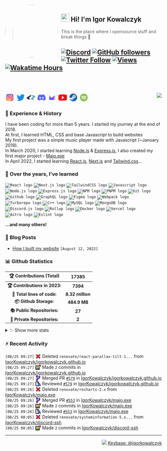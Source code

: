 <!-- ## Hi! I'm Igor Kowalczyk 🖐️ -->

<img width="170" height="170" align="left" style="float: left; margin: 0 10px 0 0; border-radius: 50%;" src="https://media.discordapp.net/attachments/710425657003212810/933327129305821184/circle.png">

## <img width="26" height="26" src="https://raw.githubusercontent.com/igorkowalczyk/igorkowalczyk/master/src/images/wave.gif" width="27px"> Hi! I'm Igor Kowalczyk

> This is the place where I opensource stuff and break things :rofl:<br>

## [![Discord](https://img.shields.io/discord/666599184844980224?color=333&label=Chat&logo=discord&logoColor=fff&style=flat-square)](https://igorkowalczyk.dev/r/discord-server) [![GitHub followers](https://img.shields.io/github/followers/igorkowalczyk?color=333&label=Follow&logo=github&logoColor=fff&style=flat-square)](https://github.com/IgorKowalczyk?tab=followers) [![Twitter Follow](https://img.shields.io/static/v1?message=Twitter&color=333&label=@majonezexe&logo=twitter&logoColor=fff&style=flat-square)](https://twitter.com/majonezexe) [![Views](https://github-views.deno.dev/api/badge/igorkowalczyk?style=flat&color=333&cache=none)](https://igorkowalczyk.dev) [![Wakatime Hours](https://wakatime-hours.deno.dev/api/badge?style=flat-square&color=333)](https://igorkowalczyk.dev)<br><br><br>

<a href="https://discord.com/users/544164729354977282">
 <img src="https://discord-activity.deno.dev/api/544164729354977282?idleMessage=Just%20chillin'%20at%20the%20moment" align="right" />
</a>

<p align="left">
<code><a href="https://www.instagram.com/majonezexe/" target="_blank"><img src="https://github.com/igorkowalczyk/igorkowalczyk/blob/master/src/images/readme/svg/instagram.svg" alt="Instagram" width="30" height="30"/></a></code>
<code><a href="https://twitter.com/majonezexe" target="_blank"><img src="https://github.com/igorkowalczyk/igorkowalczyk/blob/master/src/images/readme/svg/twitter.svg" alt="Twitter" width="30" height="30"/></a></code>
<code><a href="https://profile.codersrank.io/user/igorkowalczyk/" target="_blank"><img src="https://github.com/igorkowalczyk/igorkowalczyk/blob/master/src/images/readme/png/codersrank.png" alt="Codersrank" width="30" height="30"/></a></code>
<code><a href="https://discord.com/users/544164729354977282" target="_blank"><img src="https://github.com/igorkowalczyk/igorkowalczyk/blob/master/src/images/readme/svg/discord.svg" alt="Discord" width="30" height="30"/></a></code>
<code><a href="mailto:majonezexe@protonmail.com" target="_blank"><img src="https://github.com/igorkowalczyk/igorkowalczyk/blob/master/src/images/readme/svg/protonmail.svg" alt="Email" width="30" height="30"/></a></code>
<code><a href="https://www.youtube.com/c/Majonezexe" target="_blank"><img src="https://github.com/igorkowalczyk/igorkowalczyk/blob/master/src/images/readme/svg/youtube.svg" alt="YouTube" width="30" height="30"/></a></code>
<code><a href="https://steamcommunity.com/id/m-exe/" target="_blank"><img src="https://github.com/igorkowalczyk/igorkowalczyk/blob/master/src/images/readme/svg/steam.svg" alt="Steam" width="30" height="30"/></a></code>
<code><a href="https://open.spotify.com/user/1w9osz9cvrop0cn3yd09di21x" target="_blank"><img src="https://github.com/igorkowalczyk/igorkowalczyk/blob/master/src/images/readme/svg/spotify.svg" alt="Spotify" width="30" height="30"/></a></code>
</p>

### 💪 Experience & History

I have been coding for more than 5 years. I started my journey at the end of 2018.<br/>
At first, I learned HTML, CSS and base Javascript to build websites<br/>
My first project was a simple music player made with Javascript (~January 2019).<br/>
In March 2020, I started learning [Node.js](https://github.com/IgorKowalczyk?tab=repositories&q=&type=&language=javascript&sort=stargazers) & [Express.js](https://expressjs.com/), I also created my first major project - [Majo.exe](https://github.com/igorkowalczyk/majo.exe)<br/>
In April 2022, I started learning [React.js](https://reactjs.org/), [Next.js](https://nextjs.org/) and [Tailwind.css](https://tailwindcss.com/)...

### 🧠 Over the years, I've learned

<code><img src="https://igorkowalczyk.dev/assets/tech/react.svg" height="30" width="30" alt="React logo"/></code>
<code><img src="https://igorkowalczyk.dev/assets/tech/next.svg" height="30" width="30" alt="Next.js logo"/></code>
<code><img src="https://igorkowalczyk.dev/assets/tech/tailwindcss.svg" height="30" width="30" alt="TailwindCSS logo"/></code>
<code><img src="https://igorkowalczyk.dev/assets/tech/javascript.svg" height="30" width="30" alt="Javascript logo"/></code>
<code><img src="https://igorkowalczyk.dev/assets/tech/nodejs.svg" height="30" width="30" alt="Node.js logo"/></code>
<code><img src="https://igorkowalczyk.dev/assets/tech/express.svg" height="30" width="30" alt="Express.js logo"/></code>
<code><img src="https://igorkowalczyk.dev/assets/tech/npm.svg" height="30" width="30" alt="NPM logo"/></code>
<code><img src="https://igorkowalczyk.dev/assets/tech/pnpm.svg" height="30" width="30" alt="PNPM logo"/></code>
<code><img src="https://igorkowalczyk.dev/assets/tech/git.svg" height="30" width="30" alt="Git logo"/></code>
<code><img src="https://igorkowalczyk.dev/assets/tech/github.svg" height="30" width="30" alt="Github logo"/></code>
<code><img src="https://igorkowalczyk.dev/assets/tech/graphql.svg" height="30" width="30" alt="GraphQL logo"/></code>
<code><img src="https://igorkowalczyk.dev/assets/tech/figma.svg" height="30" width="30" alt="Figma logo"/></code>
<code><img src="https://igorkowalczyk.dev/assets/tech/webpack.svg" height="30" width="30" alt="Webpack logo"/></code>
<code><img src="https://igorkowalczyk.dev/assets/tech/turborepo.svg" height="30" width="30" alt="Turborepo logo"/></code>
<code><img src="https://igorkowalczyk.dev/assets/tech/cpp.svg" height="30" width="30" alt="C++ logo"/></code>
<code><img src="https://igorkowalczyk.dev/assets/tech/mysql.svg" height="30" width="30" alt="MySQL logo"/></code>
<code><img src="https://igorkowalczyk.dev/assets/tech/mongodb.svg" height="30" width="30" alt="MongoDB logo"/></code>
<code><img src="https://igorkowalczyk.dev/assets/tech/discordjs.svg" height="30" width="30" alt="Discord.js logo"/></code>
<code><img src="https://igorkowalczyk.dev/assets/tech/rollup.svg" height="30" width="30" alt="Rollup logo"/></code>
<code><img src="https://igorkowalczyk.dev/assets/tech/docker.svg" height="30" width="30" alt="Docker logo"/></code>
<code><img src="https://igorkowalczyk.dev/assets/tech/vercel.svg" height="30" width="30" alt="Vercel logo"/></code>
<code><img src="https://igorkowalczyk.dev/assets/tech/astro.svg" height="30" width="30" alt="Astro logo"/></code>
<code><img src="https://igorkowalczyk.dev/assets/tech/eslint.svg" height="30" width="30" alt="Eslint logo"/></code>

**...and many others!**

### 📕 Blog Posts

<!-- START_SECTION:feed -->
- [How I built my website](https://portfolio-vzrjas07q-igorkowalczyk.vercel.app/blog/how-i-built-my-website) `[August 12, 2022]`
<!-- Posts last updated on Fri Aug 25 2023 09:51:34 GMT+0000 (Coordinated Universal Time) -->
<!-- END_SECTION:feed -->

### 📊 Github Statistics

<!--START_SECTION:wakatime-->
|    🏆 Contributions (Total)   |       17385      |
| :---------------------------: | :--------------: |
| **🏆 Contributions in 2023:** |     **7394**     |
|  **📝 Total lines of code:**  | **8.32 million** |
|     **📦 Github Storage:**    |   **484.9 MB**   |
|  **📚 Public Repositories:**  |      **27**      |
|  **🔑 Private Repositories:** |       **2**      |

<details><summary>✨ Show more stats</summary>

#### 📅 I work mostly during the night

```text
🌞 Morning   609 commits   [████████░░░░░░░░░░░░░░░░░]   32.32%
🌆 Daytime   637 commits   [████████░░░░░░░░░░░░░░░░░]   33.81%
🌃 Evening   601 commits   [███████░░░░░░░░░░░░░░░░░░]   31.90%
🌙 Night     37 commits    [░░░░░░░░░░░░░░░░░░░░░░░░░]   1.96%
```

#### 📅 I'm most productive on Tuesday

```text
Monday      157 commits   [██░░░░░░░░░░░░░░░░░░░░░░░]   8.33%
Tuesday     350 commits   [████░░░░░░░░░░░░░░░░░░░░░]   18.58%
Wednesday   303 commits   [████░░░░░░░░░░░░░░░░░░░░░]   16.08%
Thursday    271 commits   [███░░░░░░░░░░░░░░░░░░░░░░]   14.38%
Friday      278 commits   [███░░░░░░░░░░░░░░░░░░░░░░]   14.76%
Saturday    292 commits   [███░░░░░░░░░░░░░░░░░░░░░░]   15.50%
Sunday      233 commits   [███░░░░░░░░░░░░░░░░░░░░░░]   12.37%
```

#### 📊 Weekly work stats (last 7 days)

```text
💬 Programming Languages:
JavaScript       [34 hrs 4 mins]    [█████████████████░░░░░░░░]   71.55%
TypeScript       [4 hrs 13 mins]    [██░░░░░░░░░░░░░░░░░░░░░░░]   8.88%
Python           [3 hrs 17 mins]    [█░░░░░░░░░░░░░░░░░░░░░░░░]   6.91%
JSON             [2 hrs 31 mins]    [█░░░░░░░░░░░░░░░░░░░░░░░░]   5.30%
Markdown         [2 hrs 1 min]      [█░░░░░░░░░░░░░░░░░░░░░░░░]   4.25%
Other            [1h 28m]           [░░░░░░░░░░░░░░░░░░░░░░░░░]   3.10%

💻 Operating Systems:
Linux            [47 hrs 37 mins]  [█████████████████████████]   100.00%
```

<!-- Wakatime last updated on Fri Aug 25 2023 09:51:44 GMT+0000 (Coordinated Universal Time) -->
</details>
   
<!--END_SECTION:wakatime-->

### :zap: Recent Activity

<!--START_SECTION:activity-->
`[08/25 09:27]` <a href="https://github.com/igorkowalczyk" title="❌"><img alt="❌" src="https://github.com/igorkowalczyk/igorkowalczyk/raw/master/src/images/icons/delete.png" align="top" height="18"></a> Deleted `renovate/react-parallax-tilt-1...` from [IgorKowalczyk/igorkowalczyk.github.io](https://github.com/IgorKowalczyk/igorkowalczyk.github.io)<br>`[08/25 09:27]` <a href="https://github.com/igorkowalczyk" title="📝"><img alt="📝" src="https://github.com/igorkowalczyk/igorkowalczyk/raw/master/src/images/icons/commit.png" align="top" height="18"></a> Made `2` commits in [IgorKowalczyk/igorkowalczyk.github.io](https://github.com/IgorKowalczyk/igorkowalczyk.github.io)<br>`[08/25 09:27]` <a href="https://github.com/igorkowalczyk" title="🎉"><img alt="🎉" src="https://github.com/igorkowalczyk/igorkowalczyk/raw/master/src/images/icons/merge.png" align="top" height="18"></a> Merged PR [`#579`](https://github.com/IgorKowalczyk/igorkowalczyk.github.io/pull/579 'Update dependency react-parallax-tilt to v1.7.163') in [IgorKowalczyk/igorkowalczyk.github.io](https://github.com/IgorKowalczyk/igorkowalczyk.github.io)<br>`[08/25 09:27]` <a href="https://github.com/igorkowalczyk" title="🔍"><img alt="🔍" src="https://github.com/igorkowalczyk/igorkowalczyk/raw/master/src/images/icons/review.png" align="top" height="18"></a> Reviewed [`#579`](https://github.com/IgorKowalczyk/igorkowalczyk.github.io/pull/579 'Update dependency react-parallax-tilt to v1.7.163') in [IgorKowalczyk/igorkowalczyk.github.io](https://github.com/IgorKowalczyk/igorkowalczyk.github.io)<br>`[08/25 09:26]` <a href="https://github.com/igorkowalczyk" title="❌"><img alt="❌" src="https://github.com/igorkowalczyk/igorkowalczyk/raw/master/src/images/icons/delete.png" align="top" height="18"></a> Deleted `renovate/recharts-2.x` from [IgorKowalczyk/majo.exe](https://github.com/IgorKowalczyk/majo.exe)<br>`[08/25 09:26]` <a href="https://github.com/igorkowalczyk" title="🎉"><img alt="🎉" src="https://github.com/igorkowalczyk/igorkowalczyk/raw/master/src/images/icons/merge.png" align="top" height="18"></a> Merged PR [`#553`](https://github.com/IgorKowalczyk/majo.exe/pull/553 'Update dependency recharts to v2.8.0') in [IgorKowalczyk/majo.exe](https://github.com/IgorKowalczyk/majo.exe)<br>`[08/25 09:26]` <a href="https://github.com/igorkowalczyk" title="📝"><img alt="📝" src="https://github.com/igorkowalczyk/igorkowalczyk/raw/master/src/images/icons/commit.png" align="top" height="18"></a> Made `2` commits in [IgorKowalczyk/majo.exe](https://github.com/IgorKowalczyk/majo.exe)<br>`[08/25 09:26]` <a href="https://github.com/igorkowalczyk" title="🔍"><img alt="🔍" src="https://github.com/igorkowalczyk/igorkowalczyk/raw/master/src/images/icons/review.png" align="top" height="18"></a> Reviewed [`#553`](https://github.com/IgorKowalczyk/majo.exe/pull/553 'Update dependency recharts to v2.8.0') in [IgorKowalczyk/majo.exe](https://github.com/IgorKowalczyk/majo.exe)<br>`[08/25 08:05]` <a href="https://github.com/igorkowalczyk" title="❌"><img alt="❌" src="https://github.com/igorkowalczyk/igorkowalczyk/raw/master/src/images/icons/delete.png" align="top" height="18"></a> Deleted `renovate/systeminformation-5.x...` from [IgorKowalczyk/discord-ssh](https://github.com/IgorKowalczyk/discord-ssh)<br>`[08/25 08:05]` <a href="https://github.com/igorkowalczyk" title="📝"><img alt="📝" src="https://github.com/igorkowalczyk/igorkowalczyk/raw/master/src/images/icons/commit.png" align="top" height="18"></a> Made `2` commits in [IgorKowalczyk/discord-ssh](https://github.com/IgorKowalczyk/discord-ssh)
<!--END_SECTION:activity-->

---

<p align="right"><img src="https://keybase.io/images/icons/icon-keybase-logo-48@2x.png" width="18px"> <a href="https://keybase.io/igorkowalczyk">Keybase: @igorkowalczyk</a></p>